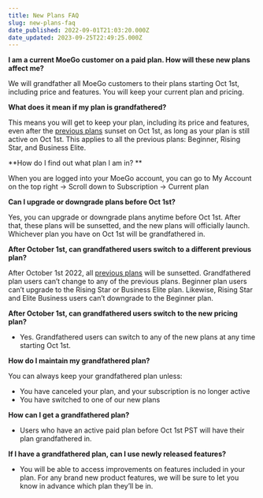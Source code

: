 ```yaml
---
title: New Plans FAQ
slug: new-plans-faq
date_published: 2022-09-01T21:03:20.000Z
date_updated: 2023-09-25T22:49:25.000Z
---
```


**I am a current MoeGo customer on a paid plan. How will these new plans affect me?**

We will grandfather all MoeGo customers to their plans starting Oct 1st, including price and features. You will keep your current plan and pricing.

**What does it mean if my plan is grandfathered?**

This means you will get to keep your plan, including its price and features, even after the [previous plans](https://www.moego.pet/pricing) sunset on Oct 1st, as long as your plan is still active on Oct 1st. This applies to all the previous plans: Beginner, Rising Star, and Business Elite.

**How do I find out what plan I am in? **

When you are logged into your MoeGo account, you can go to My Account on the top right -> Scroll down to Subscription -> Current plan

**Can I upgrade or downgrade plans before Oct 1st?**

Yes, you can upgrade or downgrade plans anytime before Oct 1st. After that, these plans will be sunsetted, and the new plans will officially launch. Whichever plan you have on Oct 1st will be grandfathered in.

**After October 1st, can grandfathered users switch to a different previous plan?**

After October 1st 2022, all [previous plans](https://www.moego.pet/pricing) will be sunsetted. Grandfathered plan users can’t change to any of the previous plans. Beginner plan users can’t upgrade to the Rising Star or Business Elite plan. Likewise, Rising Star and Elite Business users can’t downgrade to the Beginner plan.

**After October 1st, can grandfathered users switch to the new pricing plan?**

- Yes. Grandfathered users can switch to any of the new plans at any time starting Oct 1st.

**How do I maintain my grandfathered plan?**

You can always keep your grandfathered plan unless:

- You have canceled your plan, and your subscription is no longer active
- You have switched to one of our new plans

**How can I get a grandfathered plan?**

- Users who have an active paid plan before Oct 1st PST will have their plan grandfathered in.

**If I have a grandfathered plan, can I use newly released features?**

- You will be able to access improvements on features included in your plan. For any brand new product features, we will be sure to let you know in advance which plan they’ll be in.
